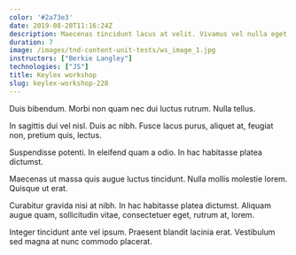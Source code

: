 ```yaml
---
color: '#2a73e3'
date: 2019-08-20T11:16:24Z
description: Maecenas tincidunt lacus at velit. Vivamus vel nulla eget eros elementum pellentesque.
duration: 7
image: /images/tnd-content-unit-tests/ws_image_1.jpg
instructors: ["Berkie Langley"]
technologies: ["JS"]
title: Keylex workshop
slug: keylex-workshop-228
---
```

Duis bibendum. Morbi non quam nec dui luctus rutrum. Nulla tellus.

In sagittis dui vel nisl. Duis ac nibh. Fusce lacus purus, aliquet at, feugiat non, pretium quis, lectus.

Suspendisse potenti. In eleifend quam a odio. In hac habitasse platea dictumst.

Maecenas ut massa quis augue luctus tincidunt. Nulla mollis molestie lorem. Quisque ut erat.

Curabitur gravida nisi at nibh. In hac habitasse platea dictumst. Aliquam augue quam, sollicitudin vitae, consectetuer eget, rutrum at, lorem.

Integer tincidunt ante vel ipsum. Praesent blandit lacinia erat. Vestibulum sed magna at nunc commodo placerat.
